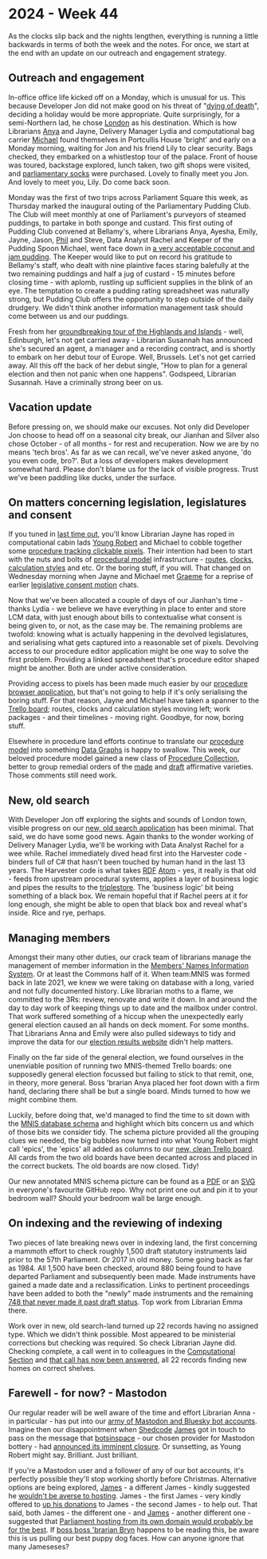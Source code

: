 # 2024 - Week 44

As the clocks slip back and the nights lengthen, everything is running a little backwards in terms of both the week and the notes. For once, we start at the end with an update on our outreach and engagement strategy.

## Outreach and engagement

In-office office life kicked off on a Monday, which is unusual for us. This because Developer Jon did not make good on his threat of "[dying of death](https://ukparliament.github.io/ontologies/meta/weeknotes/2024/43/#new-old-search)", deciding a holiday would be more appropriate. Quite surprisingly, for a semi-Northern lad, he chose [London](https://www.youtube.com/watch?v=rnticlldMm4) as his destination. Which is how Librarians [Anya](https://bsky.app/profile/anyaso.bsky.social) and Jayne, Delivery Manager Lydia and computational bag carrier [Michael](https://bsky.app/profile/fantasticlife.bsky.social) found themselves in Portcullis House 'bright' and early on a Monday morning, waiting for Jon and his friend Lily to clear security. Bags checked, they embarked on a whistlestop tour of the palace. Front of house was toured, backstage explored, lunch taken, two gift shops were visited, and [parliamentary socks](https://www.shop.parliament.uk/search?q=socks) were purchased. Lovely to finally meet you Jon. And lovely to meet you, Lily. Do come back soon.

Monday was the first of two trips across Parliament Square this week, as Thursday marked the inaugural outing of the Parliamentary Pudding Club. The Club will meet monthly at one of Parliament's purveyors of steamed puddings, to partake in both sponge and custard. This first outing of Pudding Club convened at Bellamy's, where Librarians Anya, Ayesha, Emily, Jayne, Jason, [Phil](https://bsky.app/profile/philbgorman.bsky.social) and Steve, Data Analyst Rachel and Keeper of the Pudding Spoon Michael, went face down in [a very acceptable coconut and jam pudding](https://bsky.app/profile/did:plc:yvkm6wii3ylznd2heapad54l/post/3l7suwobhlu25). The Keeper would like to put on record his gratitude to Bellamy's staff, who dealt with nine plaintive faces staring balefully at the two remaining puddings and half a jug of custard - 15 minutes before closing time - with aplomb, rustling up sufficient supplies in the blink of an eye. The temptation to create a pudding rating spreadsheet was naturally strong, but Pudding Club offers the opportunity to step outside of the daily drudgery. We didn't think another information management task should come between us and our puddings.

Fresh from her [groundbreaking tour of the Highlands and Islands](https://ukparliament.github.io/ontologies/meta/weeknotes/2024/43/#outreach-and-engagment) - well, Edinburgh, let's not get carried away - Librarian Susannah has announced she's secured an agent, a manager and a recording contract, and is shortly to embark on her debut tour of Europe. Well, Brussels. Let's not get carried away. All this off the back of her debut single, "How to plan for a general election and then not panic when one happens". Godspeed, Librarian Susannah. Have a criminally strong beer on us.

## Vacation update

Before pressing on, we should make our excuses. Not only did Developer Jon choose to head off on a seasonal city break, our Jianhan and Silver also chose October - of all months - for rest and recuperation. Now we are by no means 'tech bros'. As far as we can recall, we've never asked anyone, 'do you even code, bro?'. But a loss of developers makes development somewhat hard. Please don't blame us for the lack of visible progress. Trust we've been paddling like ducks, under the surface.

## On matters concerning legislation, legislatures and consent

If you tuned in [last time out](https://ukparliament.github.io/ontologies/meta/weeknotes/2024/43/), you'll know Librarian Jayne has roped in computational cabin lads [Young Robert](https://bsky.app/profile/robertbrook.bsky.social) and Michael to cobble together some [procedure tracking clickable pixels](https://procedure-browser-159b715822a4.herokuapp.com/). Their intention had been to start with the nuts and bolts of [procedural model](https://ukparliament.github.io/ontologies/procedure/procedure-ontology) infrastructure - [routes](https://ukparliament.github.io/ontologies/procedure/procedure-ontology#d4e328), [clocks](https://ukparliament.github.io/ontologies/procedure/procedure-ontology#d4e341), [calculation styles](https://ukparliament.github.io/ontologies/procedure/procedure-ontology#d4e368) and etc. Or the boring stuff, if you will. That changed on Wednesday morning when Jayne and Michael met [Graeme](https://bsky.app/profile/woodstockjag.bsky.social) for a reprise of earlier [legislative consent motion](https://en.wikipedia.org/wiki/Legislative_consent_motion) chats.

Now that we've been allocated a couple of days of our Jianhan's time -  thanks Lydia - we believe we have everything in place to enter and store LCM data, with just enough about bills to contextualise what consent is being given to, or not, as the case may be. The remaining problems are twofold: knowing what is actually happening in the devolved legislatures, and serialising what gets captured into a reasonable set of pixels. Devolving access to our procedure editor application might be one way to solve the first problem. Providing a linked spreadsheet that's procedure editor shaped might be another. Both are under active consideration.

Providing access to pixels has been made much easier by our [procedure browser application](https://github.com/ukparliament/procedure-browser), but that's not going to help if it's only serialising the boring stuff. For that reason, Jayne and Michael have taken a spanner to the [Trello board](https://trello.com/b/Rmdpcsmx/procedure-browseable-space); routes, clocks and calculation styles moving left; work packages - and their timelines - moving right. Goodbye, for now, boring stuff.

Elsewhere in procedure land efforts continue to translate our [procedure model](https://ukparliament.github.io/ontologies/procedure/procedure-ontology) into something [Data Graphs](https://datalanguage.com/products/datagraphs) is happy to swallow. This week, our beloved procedure model gained a new class of [Procedure Collection](https://ukparliament.github.io/ontologies/procedure/procedure-ontology#d4e377), better to group remedial orders of the [made](https://ukparliament.github.io/ontologies/procedure/maps/legislation/secondary/statutory-instruments/super-affirmative-procedures/remedial-orders/made-affirmative/made-affirmative.pdf) and [draft](https://ukparliament.github.io/ontologies/procedure/maps/legislation/secondary/statutory-instruments/super-affirmative-procedures/remedial-orders/draft-affirmative/draft-affirmative.pdf) affirmative varieties. Those comments still need work.

## New, old search

With Developer Jon off exploring the sights and sounds of London town, visible progress on our [new, old search application](https://search-prototype.herokuapp.com/search-prototype) has been minimal. That said, we do have some good news. Again thanks to the wonder working of Delivery Manager Lydia, we'll be working with Data Analyst Rachel for a wee while. Rachel immediately dived head first into the Harvester code - binders full of C# that hasn't been touched by human hand in the last 13 years. The Harvester code is what takes [RDF](https://en.wikipedia.org/wiki/Resource_Description_Framework) [Atom](https://en.wikipedia.org/wiki/Atom_(web_standard)) - yes, it really is that old - feeds from upstream procedural systems, applies a layer of business logic and pipes the results to the [triplestore](https://en.wikipedia.org/wiki/Triplestore). The 'business logic' bit being something of a black box. We remain hopeful that if Rachel peers at it for long enough, she might be able to open that black box and reveal what's inside. Rice and rye, perhaps.

## Managing members

Amongst their many other duties, our crack team of librarians manage the management of member information in the [Members' Names Information System](https://data.parliament.uk/membersdataplatform/). Or at least the Commons half of it. When team:MNIS was formed back in late 2021, we knew we were taking on database with a long, varied and not fully documented history. Like librarian moths to a flame, we committed to the 3Rs: review, renovate and write it down. In and around the day to day work of keeping things up to date and the mailbox under control. That work suffered something of a hiccup when the unexpectedly early general election caused an all hands on deck moment. For some months. That Librarians Anna and Emily were also pulled sideways to tidy and improve the data for our [election results website](https://electionresults.parliament.uk/) didn't help matters.

Finally on the far side of the general election, we found ourselves in the unenviable position of running two MNIS-themed Trello boards: one supposedly general election focussed but failing to stick to that remit, one, in theory, more general. Boss 'brarian Anya placed her foot down with a firm hand, declaring there shall be but a single board. Minds turned to how we might combine them.

Luckily, before doing that, we'd managed to find the time to sit down with the [MNIS database schema](https://github.com/ukparliament/ontologies/blob/master/meta/relational/mnis/schema.svg) and highlight which bits concern us and which of those bits we consider tidy. The schema picture provided all the grouping clues we needed, the big bubbles now turned into what Young Robert might call 'epics', the 'epics' all added as columns to our [new, clean Trello board](https://trello.com/b/TkNLlmo7/mnis-decant). All cards from the two old boards have been decanted across and placed in the correct buckets. The old boards are now closed. Tidy!

Our new annotated MNIS schema picture can be found as a [PDF](https://github.com/ukparliament/ontologies/blob/master/meta/relational/mnis/idms-concerns/schema.pdf) or an [SVG](https://github.com/ukparliament/ontologies/blob/master/meta/relational/mnis/idms-concerns/schema.svg) in everyone's favourite GitHub repo. Why not print one out and pin it to your bedroom wall? Should your bedroom wall be large enough.

## On indexing and the reviewing of indexing

Two pieces of late breaking news over in indexing land, the first concerning a mammoth effort to check roughly 1,500 draft statutory instruments laid prior to the 57th Parliament. Or 2017 in old money. Some going back as far as 1984. All 1,500 have been checked, around 880 being found to have departed Parliament and subsequently been made. Made instruments have gained a made date and a reclassification. Links to pertinent proceedings have been added to both the "newly" made instruments and the remaining [748 that never made it past draft status](https://search-prototype.herokuapp.com/search-prototype/search?query=type_ses%3A347226+-identifier_t%3A*&commit=Search). Top work from Librarian Emma there.

Work over in new, old search-land turned up 22 records having no assigned type. Which we didn't think possible. Most appeared to be ministerial corrections but checking was required. So check Librarian Jayne did. Checking complete, a call went in to colleagues in the [Computational Section](https://www.parliament.uk/mps-lords-and-offices/offices/bicameral/parliamentary-digital-service/) and [that call has now been answered](https://search-prototype.herokuapp.com/search-prototype/search?query=-type_ses%3A*), all 22 records finding new homes on correct shelves.

## Farewell - for now? - Mastodon

Our regular reader will be well aware of the time and effort Librarian Anna - in particular - has put into our [army of Mastodon and Bluesky bot accounts](https://ukparliament.github.io/ontologies/meta/bots/). Imagine then our disappointment when [Shedcode](https://shedcode.co.uk/) [James](https://mastodon.me.uk/@jamesjefferies) got in touch to pass on the message that [botsinspace](https://botsin.space/about) - our chosen provider for Mastodon bottery - had [announced its imminent closure](https://muffinlabs.com/posts/2024/10/29/10-29-rip-botsin-space/). Or sunsetting, as Young Robert might say. Brilliant. Just brilliant.

If you're a Mastodon user and a follower of any of our bot accounts, it's perfectly possible they'll stop working shortly before Christmas. Alternative options are being explored, [James](https://mastodon.me.uk/@Floppy) - a different James - kindly suggested he [wouldn't be averse to hosting](https://mastodon.me.uk/@Floppy/113396233401412482). James - the first James - very kindly offered to [up his donations](https://mastodon.me.uk/@jamesjefferies/113396734234987019) to James - the second James - to help out. That said, both James - the different one - and [James](https://mastodon.me.uk/@james@bne.social) - another different one -  suggested that [Parliament hosting from its own domain would probably be for the best](https://mastodon.me.uk/@james@bne.social/113396276541231938). If [boss boss 'brarian Bryn](https://bsky.app/profile/brynmrgn.com) happens to be reading this, be aware this is us pulling our best puppy dog faces. How can anyone ignore that many Jameseses?
